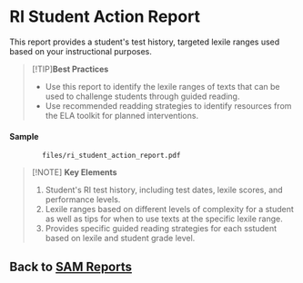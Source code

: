 # RI Student Action Report


This report provides a student's test history, targeted lexile ranges used based on your instructional purposes.

> [!TIP]**Best Practices** 
> - Use this report to identify the lexile ranges of texts that can be used to challenge students through guided reading. 
> - Use recommended readding strategies to identify resources from the ELA toolkit for planned interventions. 


#### Sample

```pdf
		files/ri_student_action_report.pdf
```

> [!NOTE] **Key Elements**
> 1. Student's RI test history, including test dates, lexile scores, and performance levels.
> 2. Lexile ranges based on different levels of complexity for a student as well as tips for when to use texts at the specific lexile range.
> 3. Provides specific guided reading strategies for each sstudent based on lexile and student grade level.

## Back to [SAM Reports](sam.md)
